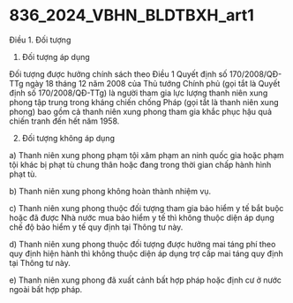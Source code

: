 # 836_2024_VBHN_BLDTBXH_art1

Điều 1. Đối tượng

1. Đối tượng áp dụng

Đối tượng được hưởng chính sách theo Điều 1 Quyết định số 170/2008/QĐ-TTg ngày 18 tháng 12 năm 2008 của Thủ tướng Chính phủ (gọi tắt là Quyết định số 170/2008/QĐ-TTg) là người tham gia lực lượng thanh niên xung phong tập trung trong kháng chiến chống Pháp (gọi tắt là thanh niên xung phong) bao gồm cả thanh niên xung phong tham gia khắc phục hậu quả chiến tranh đến hết năm 1958.

2. Đối tượng không áp dụng

a) Thanh niên xung phong phạm tội xâm phạm an ninh quốc gia hoặc phạm tội khác bị phạt tù chung thân hoặc đang trong thời gian chấp hành hình phạt tù.

b) Thanh niên xung phong không hoàn thành nhiệm vụ.

c) Thanh niên xung phong thuộc đối tượng tham gia bảo hiểm y tế bắt buộc hoặc đã được Nhà nước mua bảo hiểm y tế thì không thuộc diện áp dụng chế độ bảo hiểm y tế quy định tại Thông tư này.

d) Thanh niên xung phong thuộc đối tượng được hưởng mai táng phí theo quy định hiện hành thì không thuộc diện áp dụng trợ cấp mai táng quy định tại Thông tư này.

e) Thanh niên xung phong đã xuất cảnh bất hợp pháp hoặc định cư ở nước ngoài bất hợp pháp.